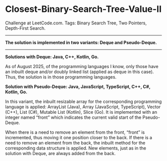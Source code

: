 # Closest-Binary-Search-Tree-Value-II
Challenge at LeetCode.com. Tags: Binary Search Tree, Two Pointers, Depth-First Search.

-----------------------------------------------------------------------------------------------------------------------------------------------------------------------

**The solution is implemented in two variants: Deque and Pseudo-Deque.**

--------------------------
**Solutions with Deque: Java, C++, Kotlin, Go.**

As of August 2025, of the programming languages I know, only those have an inbuilt deque and/or doubly linked list (applied as deque in this case). Thus, the solution is in those programming languages.


**Solution with Pseudo-Deque: Java, JavaScript, TypeScript, C++, C#, Kotlin, Go.**

In this variant, the inbuilt resizable array for the corresponding programming language is applied: ArrayList (Java), Array (JavaScript, TypeScript), Vector (C++), List (C#), Mutable List (Kotlin), Slice (Go). It is implemented with an integer named “front” which indicates the current valid start of the Pseudo-Deque. 

When there is a need to remove an element from the front, “front” is incremented, thus moving it one position closer to the back. If there is a need to remove an element from the back, the inbuilt method for the corresponding data structure is applied. New elements, just as in the solution with Deque, are always added from the back.

